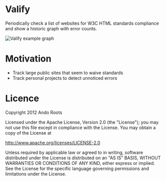 # Valify

Periodically check a list of websites for W3C HTML standards compliance and show a historic graph with error counts.

![Valify example graph](assets/img/screenshot1.jpg "Example graph with historical data")

# Motivation

* Track large public sites that seem to waive standards
* Track personal projects to detect unnoticed errors

# Licence

Copyright 2012 Ando Roots

Licensed under the Apache License, Version 2.0 (the "License");
you may not use this file except in compliance with the License.
You may obtain a copy of the License at

 http://www.apache.org/licenses/LICENSE-2.0

Unless required by applicable law or agreed to in writing, software
distributed under the License is distributed on an "AS IS" BASIS,
WITHOUT WARRANTIES OR CONDITIONS OF ANY KIND, either express or implied.
See the License for the specific language governing permissions and
limitations under the License.